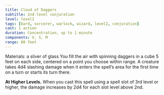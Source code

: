 ```yaml
---
title: Cloud of Daggers
subtitle: 2nd-level conjuration
level: level2
tags: [bard, sorcerer, warlock, wizard, level2, conjuration]
cast: 1 action
duration: Concentration, up to 1 minute
components: V, S, M
range: 60 feet
---
```

Materials: a sliver of glass
You fill the air with spinning daggers in a cube 5 feet on each side, centered on a point you choose within range. A creature takes 4d4 slashing damage when it enters the spell’s area for the first time on a turn or starts its turn there.

**At Higher Levels.** When you cast this spell using a spell slot of 3rd level or higher, the damage increases by 2d4 for each slot level above 2nd.